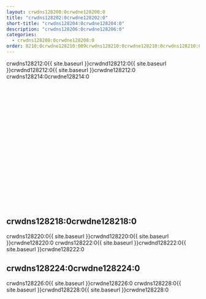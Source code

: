 ```yaml
---
layout: crwdns128200:0crwdne128200:0
title: "crwdns128202:0crwdne128202:0"
short-title: "crwdns128204:0crwdne128204:0"
description: "crwdns128206:0crwdne128206:0"
categories:
  - crwdns128208:0crwdne128208:0
order: 8210:0crwdne128210:009crwdns128210:0crwdne128210:0crwdns128210:0crwdne128210:0crwdns128210:0crwdne128210:0crwdns128210:0crwdne128210:04crwdns128210:0crwdne128210:0
---
```

crwdns128212:0{{ site.baseurl }}crwdnd128212:0{{ site.baseurl }}crwdnd128212:0{{ site.baseurl }}crwdne128212:0 crwdns128214:0crwdne128214:0

<div class="video-wrapper">
<iframe width="560" height="315" src="crwdns128216:0crwdne128216:0" frameborder="0" allow="autoplay; encrypted-media" allowfullscreen mark="crwd-mark"></iframe>
</div>

## crwdns128218:0crwdne128218:0

crwdns128220:0{{ site.baseurl }}crwdnd128220:0{{ site.baseurl }}crwdne128220:0 crwdns128222:0{{ site.baseurl }}crwdnd128222:0{{ site.baseurl }}crwdne128222:0

## crwdns128224:0crwdne128224:0

crwdns128226:0{{ site.baseurl }}crwdne128226:0 crwdns128228:0{{ site.baseurl }}crwdnd128228:0{{ site.baseurl }}crwdne128228:0